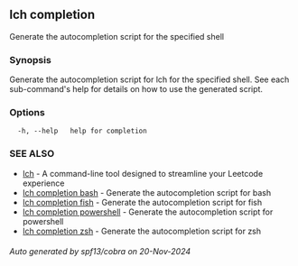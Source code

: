 ## lch completion

Generate the autocompletion script for the specified shell

### Synopsis

Generate the autocompletion script for lch for the specified shell.
See each sub-command's help for details on how to use the generated script.


### Options

```
  -h, --help   help for completion
```

### SEE ALSO

* [lch](lch.md)	 - A command-line tool designed to streamline your Leetcode experience
* [lch completion bash](lch_completion_bash.md)	 - Generate the autocompletion script for bash
* [lch completion fish](lch_completion_fish.md)	 - Generate the autocompletion script for fish
* [lch completion powershell](lch_completion_powershell.md)	 - Generate the autocompletion script for powershell
* [lch completion zsh](lch_completion_zsh.md)	 - Generate the autocompletion script for zsh

###### Auto generated by spf13/cobra on 20-Nov-2024
